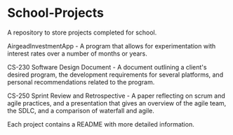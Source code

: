 # School-Projects

A repository to store projects completed for school.

AirgeadInvestmentApp - A program that allows for experimentation with interest rates over a number of months or years.

CS-230 Software Design Document - A document outlining a client's desired program, the development requirements for several platforms, and personal recommendations related to the program.

CS-250 Sprint Review and Retrospective - A paper reflecting on scrum and agile practices, and a presentation 
that gives an overview of the agile team, the SDLC, and a comparison of waterfall and agile.

Each project contains a README with more detailed information.
